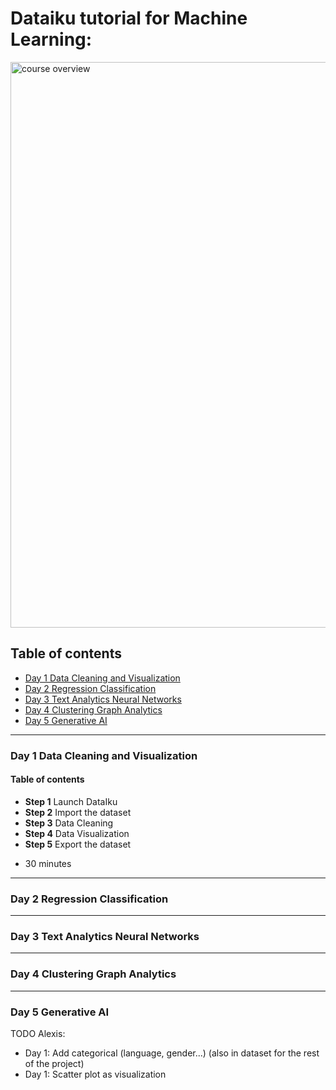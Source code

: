 # **Dataiku tutorial for Machine Learning:**

<img width="905" alt="course overview" src="https://github.com/michalis0/ML_dataiku/assets/43532600/8b82138b-5cf2-41bd-bfd9-288c6341c02a">

## Table of contents 
* [Day 1 Data Cleaning and Visualization](#day-1-data-cleaning-and-visualization)
* [Day 2 Regression Classification](#day-2-regression-classification)
* [Day 3 Text Analytics Neural Networks](#day-3-text-analytics-neural-networks)
* [Day 4 Clustering Graph Analytics](#day-4-clustering-graph-analytics)
* [Day 5 Generative AI](#day-5-generative-ai)



-----------
### **Day 1 Data Cleaning and Visualization**
#### **Table of contents** 
* **Step 1** Launch DataIku
* **Step 2** Import the dataset
* **Step 3** Data Cleaning
* **Step 4** Data Visualization
* **Step 5** Export the dataset

- 30 minutes

----------------------
### **Day 2 Regression Classification**

----------------------
### **Day 3 Text Analytics Neural Networks**

----------------------
### **Day 4 Clustering Graph Analytics**

----------------------
### **Day 5 Generative AI**


TODO Alexis: 
- Day 1: Add categorical (language, gender...) (also in dataset for the rest of the project)
- Day 1: Scatter plot as visualization 
